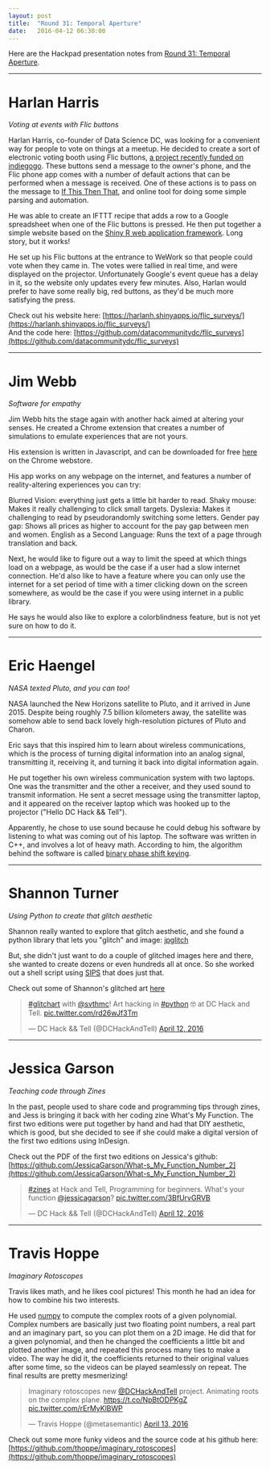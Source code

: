 ```yaml
---
layout: post
title:  "Round 31: Temporal Aperture"
date:   2016-04-12 06:30:00
---
```


Here are the Hackpad presentation notes from [Round 31: Temporal Aperture](https://hackpad.com/Tuesday-June-7th-sHmljSNxt0U#:h=Tuesday,-April-12).

-------------

# Harlan Harris

_Voting at events with Flic buttons_

Harlan Harris, co-founder of Data Science DC, was looking for a convenient way for people to vote on things at a meetup. He decided to create a sort of electronic voting booth using Flic buttons, [a project recently funded on indiegogo](https://flic.io/). These buttons send a message to the owner's phone, and the Flic phone app comes with a number of default actions that can be performed when a message is received. One of these actions is to pass on the message to [If This Then That](https://ifttt.com/), and online tool for doing some simple parsing and automation.

He was able to create an IFTTT recipe that adds a row to a Google spreadsheet when one of the Flic buttons is pressed. He then put together a simple website based on the [Shiny R web application framework](http://shiny.rstudio.com/). Long story, but it works!

He set up his Flic buttons at the entrance to WeWork so that people could vote when they came in. The votes were tallied in real time, and were displayed on the projector. Unfortunately Google's event queue has a delay in it, so the website only updates every few minutes. Also, Harlan would prefer to have some really big, red buttons, as they'd be much more satisfying the press.

Check out his website here: [https://harlanh.shinyapps.io/flic_surveys/](https://harlanh.shinyapps.io/flic_surveys/)
<br/>
And the code here: [https://github.com/datacommunitydc/flic_surveys](https://github.com/datacommunitydc/flic_surveys)

-------------

# Jim Webb

_Software for empathy_

Jim Webb hits the stage again with another hack aimed at altering your senses. He created a Chrome extension that creates a number of simulations to emulate experiences that are not yours.

His extension is written in Javascript, and can be downloaded for free [here](https://chrome.google.com/webstore/detail/software-for-empathy/cdejeplbainjeecblnmhikcbehmfjilg) on the Chrome webstore.

His app works on any webpage on the internet, and features a number of reality-altering experiences you can try:

Blurred Vision: everything just gets a little bit harder to read.
Shaky mouse: Makes it really challenging to click small targets.
Dyslexia: Makes it challenging to read by pseudorandomly switching some letters.
Gender pay gap: Shows all prices as higher to account for the pay gap between men and women.
English as a Second Language: Runs the text of a page through translation and back.

Next, he would like to figure out a way to limit the speed at which things load on a webpage, as would be the case if a user had a slow internet connection. He'd also like to have a feature where you can only use the internet for a set period of time with a timer clicking down on the screen somewhere, as would be the case if you were using internet in a public library.

He says he would also like to explore a colorblindness feature, but is not yet sure on how to do it.

-------------

# Eric Haengel

_NASA texted Pluto, and you can too!_

NASA launched the New Horizons satellite to Pluto, and it arrived in June 2015. Despite being roughly 7.5 billion kilometers away, the satellite was somehow able to send back lovely high-resolution pictures of Pluto and Charon.

Eric says that this inspired him to learn about wireless communications, which is the process of turning digital information into an analog signal, transmitting it, receiving it, and turning it back into digital information again.

He put together his own wireless communication system with two laptops. One was the transmitter and the other a receiver, and they used sound to transmit information. He sent a secret message using the transmitter laptop, and it appeared on the receiver laptop which was hooked up to the projector ("Hello DC Hack && Tell").

Apparently, he chose to use sound because he could debug his software by listening to what was coming out of his laptop. The software was written in C++, and involves a lot of heavy math. According to him, the algorithm behind the software is called [binary phase shift keying](https://en.wikipedia.org/wiki/Phase-shift_keying#Binary_phase-shift_keying_.28BPSK.29).

-------------

# Shannon Turner

_Using Python to create that glitch aesthetic_

Shannon really wanted to explore that glitch aesthetic, and she found a python library that lets you "glitch" and image: [jpglitch](https://github.com/Kareeeeem/jpglitch)

But, she didn't just want to do a couple of glitched images here and there, she wanted to create dozens or even hundreds all at once. So she worked out a shell script using [SIPS](https://developer.apple.com/legacy/library/documentation/Darwin/Reference/ManPages/man1/sips.1.html) that does just that.

Check out some of Shannon's glitched art [here](http://shannonvturner.com/glitch/)

<blockquote class="twitter-tweet" data-lang="en"><p lang="en" dir="ltr"><a href="https://twitter.com/hashtag/glitchart?src=hash">#glitchart</a> with <a href="https://twitter.com/svthmc">@svthmc</a>! Art hacking in <a href="https://twitter.com/hashtag/python?src=hash">#python</a> 🤓 at DC Hack and Tell. <a href="https://t.co/rd26wJf3Tm">pic.twitter.com/rd26wJf3Tm</a></p>&mdash; DC Hack &amp;&amp; Tell (@DCHackAndTell) <a href="https://twitter.com/DCHackAndTell/status/720028322248437760">April 12, 2016</a></blockquote>
<script async src="//platform.twitter.com/widgets.js" charset="utf-8"></script>

-------------

# Jessica Garson

_Teaching code through Zines_

In the past, people used to share code and programming tips through zines, and Jess is bringing it back with her coding zine What's My Function. The first two editions were put together by hand and had that DIY aesthetic, which is good, but she decided to see if she could make a digital version of the first two editions using InDesign.

Check out the PDF of the first two editions on Jessica's github:
<br/>
[https://github.com/JessicaGarson/What-s_My_Function_Number_2](https://github.com/JessicaGarson/What-s_My_Function_Number_2)

<blockquote class="twitter-tweet" data-lang="en"><p lang="en" dir="ltr"><a href="https://twitter.com/hashtag/zines?src=hash">#zines</a> at Hack and Tell, Programming for beginners. What&#39;s your function <a href="https://twitter.com/jessicagarson">@jessicagarson</a>? <a href="https://t.co/3BfUrvGRVB">pic.twitter.com/3BfUrvGRVB</a></p>&mdash; DC Hack &amp;&amp; Tell (@DCHackAndTell) <a href="https://twitter.com/DCHackAndTell/status/720031071354621953">April 12, 2016</a></blockquote>
<script async src="//platform.twitter.com/widgets.js" charset="utf-8"></script>

-------------

# Travis Hoppe

_Imaginary Rotoscopes_

Travis likes math, and he likes cool pictures! This month he had an idea for how to combine his two interests.

He used [numpy](http://www.numpy.org/) to compute the complex roots of a given polynomial. Complex numbers are basically just two floating point numbers, a real part and an imaginary part, so you can plot them on a 2D image. He did that for a given polynomial, and then he changed the coefficients a little bit and plotted another image, and repeated this process many ties to make a video. The way he did it, the coefficients returned to their original values after some time, so the videos can be played seamlessly on repeat. The final results are pretty mesmerizing!

<blockquote class="twitter-tweet" data-lang="en"><p lang="en" dir="ltr">Imaginary rotoscopes new <a href="https://twitter.com/DCHackAndTell">@DCHackAndTell</a> project. Animating roots on the complex plane. <a href="https://t.co/NpBtODPKgZ">https://t.co/NpBtODPKgZ</a> <a href="https://t.co/rErMyKlBWP">pic.twitter.com/rErMyKlBWP</a></p>&mdash; Travis Hoppe (@metasemantic) <a href="https://twitter.com/metasemantic/status/720371919955107840">April 13, 2016</a></blockquote>
<script async src="//platform.twitter.com/widgets.js" charset="utf-8"></script>

Check out some more funky videos and the source code at his github here:
<br/>
[https://github.com/thoppe/imaginary_rotoscopes](https://github.com/thoppe/imaginary_rotoscopes)
